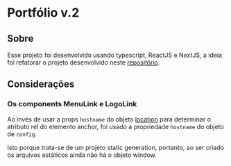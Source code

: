 # Portfólio v.2

## Sobre

Esse projeto foi desenvolvido usando typescript, ReactJS e NextJS, a ideia foi refatorar o projeto desenvolvido neste [repositório](https://github.com/emvalencaf/portfolio).

## Considerações

### Os components MenuLink e LogoLink
Ao invés de usar a props ``hostname`` do objeto [location](https://developer.mozilla.org/en-US/docs/Web/API/Window/location) para determinar o atributo rel do elemento anchor, foi usado a propriedade ``hostname`` do objeto de ``config``.

Isto porque trata-se de um projeto static generation, portanto, ao ser criado os arquivos estáticos ainda não há o objeto window.
